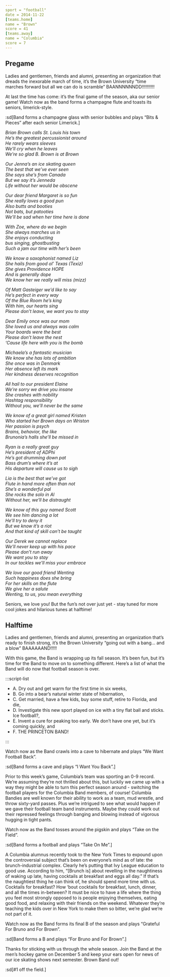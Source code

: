 ```yaml
---
sport = "football"
date = 2014-11-22
[teams.home]
name = "Brown"
score = 41
[teams.away]
name = "Columbia"
score = 7
---
```


## Pregame

Ladies and gentlemen, friends and alumni, presenting an organization that dreads the inexorable march of time, it’s the Brown University “time marches forward but all we can do is scramble” BAANNNNNNDD!!!!!!!!!!

At last the time has come: it’s the final game of the season, aka our senior game! Watch now as the band forms a champagne flute and toasts its seniors, limerick-style.

:sd[Band forms a champagne glass with senior bubbles and plays “Bits & Pieces” after each senior Limerick.]

_Brian Brown calls St. Louis his town\
He’s the greatest percussionist around\
He rarely wears sleeves\
We’ll cry when he leaves\
We’re so glad B. Brown is at Brown_

_Our Jenna’s an ice skating queen\
The best that we’ve ever seen\
She says she’s from Canada\
But we say it’s Jenneda\
Life without her would be obscene_

_Our dear friend Margaret is so fun\
She really loves a good pun\
Also butts and booties\
Not bats, but patooties\
We’ll be sad when her time here is done_

_With Zoe, where do we begin\
She always marches us in\
She enjoys conducting\
bus singing, ghostbusting\
Such a jam our time with her’s been_

_We know a saxophonist named Liz\
She hails from good ol’ Texas (Texiz)\
She gives Providence HOPE\
And is generally dope\
We know her we really will miss (mizz)_

_Of Matt Gasteiger we’d like to say\
He’s perfect in every way\
Of the Blue Room he’s king\
With him, our hearts sing\
Please don’t leave, we want you to stay_

_Dear Emily once was our mom\
She loved us and always was calm\
Your boards were the best\
Please don’t leave the nest\
‘Cause life here with you is the bomb_

_Michaela’s a fantastic musician\
We know she has lots of ambition\
She once was in Denmark\
Her absence left its mark\
Her kindness deserves recognition_

_All hail to our president Elaine\
We’re sorry we drive you insane\
She crashes with nobility\
Hashtag responsibility\
Without you, we’ll never be the same_

_We know of a great girl named Kristen\
Who started her Brown days on Wriston\
Her passion is psych\
Brains, behavior, the like\
Brunonia’s halls she’ll be missed in_

_Ryan is a really great guy\
He’s president of ADPhi\
He’s got drumming down pat\
Bass drum’s where it’s at\
His departure will cause us to sigh_

_Lia is the best that we’ve got\
Flute in hand more often than not\
She’s a wonderful pal\
She rocks the solo in Al\
Without her, we’ll be distraught_

_We know of this guy named Scott\
We see him dancing a lot\
He’ll try to deny it\
But we know it’s a riot\
And that kind of skill can’t be taught_

_Our Derek we cannot replace\
We’ll never keep up with his pace\
Please don’t run away\
We want you to stay\
In our tackles we’ll miss your embrace_

_We love our good friend Wenting\
Such happiness does she bring\
For her skills on the flute\
We give her a salute\
Wenting, to us, you mean everything_

Seniors, we love you! But the fun’s not over just yet - stay tuned for more cool jokes and hilarious tunes at halftime!

## Halftime

Ladies and gentlemen, friends and alumni, presenting an organization that’s ready to finish strong, it’s the Brown University “going out with a bang... and a blow” BAAAAAAND!!!!!

With this game, the Band is wrapping up its fall season. It’s been fun, but it’s time for the Band to move on to something different. Here’s a list of what the Band will do now that football season is over.

:::script-list

- A. Dry out and get warm for the first time in six weeks,
- B. Go into a bear’s natural winter state of hibernation,
- C. Get married, have a few kids, buy some stuff, retire to Florida, and die,
- D. Investigate this new sport played on ice with a tiny flat ball and sticks. Ice football?,
- E. Invent a cure for peaking too early. We don’t have one yet, but it’s coming quickly, and
- F. THE PRINCETON BAND!

:::

Watch now as the Band crawls into a cave to hibernate and plays “We Want Football Back”.

:sd[Band forms a cave and plays “I Want You Back”.]

Prior to this week’s game, Columbia’s team was sporting an 0-9 record. We’re assuming they’re not thrilled about this, but luckily we came up with a way they might be able to turn this perfect season around - switching the football players for the Columbia Band members, of course! Columbia Bandies are well known for their ability to work as a team, mud wrestle, and throw sixty-yard passes. Plus we’re intrigued to see what would happen if we gave their football team band instruments. Maybe they could work out their repressed feelings through banging and blowing instead of vigorous hugging in tight pants.

Watch now as the Band tosses around the pigskin and plays “Take on the Field”.

:sd[Band forms a football and plays “Take On Me”.]

A Columbia alumnus recently took to the New York Times to expound upon the controversial subject that’s been on everyone’s mind as of late: the brunch-industrial complex. Clearly he’s putting that Ivy League education to good use. According to him, “\[Brunch is] about revelling in the naughtiness of waking up late, having cocktails at breakfast and eggs all day.” If that’s the naughtiest thing he can think of, he should spend more time with us. Cocktails for breakfast? How ‘bout cocktails for breakfast, lunch, dinner, and all the times in-between? It must be nice to have a life where the thing you feel most strongly opposed to is people enjoying themselves, eating good food, and relaxing with their friends on the weekend. Whatever they’re teaching the kids over in New York to make them so bitter, we’re glad we’re not part of it.

Watch now as the Band forms its final B of the season and plays “Grateful For Bruno and For Brown”.

:sd[Band forms a B and plays “For Bruno and For Brown”.]

Thanks for sticking with us through the whole season. Join the Band at the men’s hockey game on December 5 and keep your ears open for news of our ice skating shows next semester. Brown Band out!

:sd[#1 off the field.]
